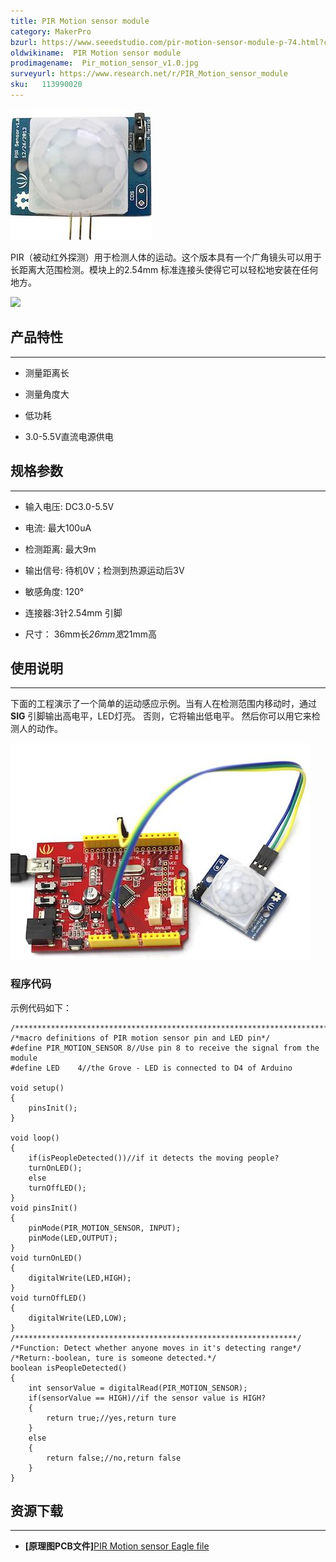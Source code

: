 ```yaml
---
title: PIR Motion sensor module
category: MakerPro
bzurl: https://www.seeedstudio.com/pir-motion-sensor-module-p-74.html?cPath=84_88&zenid=020999c566d2f31841dc54602b7d02ef
oldwikiname:  PIR Motion sensor module
prodimagename:  Pir_motion_sensor_v1.0.jpg
surveyurl: https://www.research.net/r/PIR_Motion_sensor_module
sku:   113990020
---
```

![](https://github.com/SeeedDocument/PIR_Motion_sensor_module/raw/master/img/Pir_motion_sensor_v1.0.jpg)

PIR（被动红外探测）用于检测人体的运动。这个版本具有一个广角镜头可以用于长距离大范围检测。模块上的2.54mm 标准连接头使得它可以轻松地安装在任何地方。

[![](https://github.com/SeeedDocument/wiki_chinese/raw/master/docs/images/click_to_buy.PNG)](https://item.taobao.com/item.htm?spm=a1z10.3-c.w4002-11172317909.12.7033c493EiedM2&id=45673483594)

## 产品特性
---
*  测量距离长

*   测量角度大

*   低功耗

*   3.0-5.5V直流电源供电

## 规格参数
---
*   输入电压: DC3.0-5.5V

*   电流: 最大100uA

*   检测距离: 最大9m

*   输出信号: 待机0V；检测到热源运动后3V

*   敏感角度: 120°

*   连接器:3针2.54mm 引脚
*   尺寸： 36mm长*26mm宽*21mm高

## 使用说明
---

下面的工程演示了一个简单的运动感应示例。当有人在检测范围内移动时，通过 **SIG** 引脚输出高电平，LED灯亮。 否则，它将输出低电平。 然后你可以用它来检测人的动作。

![](https://github.com/SeeedDocument/PIR_Motion_sensor_module/raw/master/img/PIR_motion_sensor_module_connection.JPG)

### 程序代码

示例代码如下：
```
/*******************************************************************************/
/*macro definitions of PIR motion sensor pin and LED pin*/
#define PIR_MOTION_SENSOR 8//Use pin 8 to receive the signal from the module
#define LED    4//the Grove - LED is connected to D4 of Arduino

void setup()
{
    pinsInit();
}

void loop()
{
    if(isPeopleDetected())//if it detects the moving people?
    turnOnLED();
    else
    turnOffLED();
}
void pinsInit()
{
    pinMode(PIR_MOTION_SENSOR, INPUT);
    pinMode(LED,OUTPUT);
}
void turnOnLED()
{
    digitalWrite(LED,HIGH);
}
void turnOffLED()
{
    digitalWrite(LED,LOW);
}
/***************************************************************/
/*Function: Detect whether anyone moves in it's detecting range*/
/*Return:-boolean, ture is someone detected.*/
boolean isPeopleDetected()
{
    int sensorValue = digitalRead(PIR_MOTION_SENSOR);
    if(sensorValue == HIGH)//if the sensor value is HIGH?
    {
        return true;//yes,return ture
    }
    else
    {
        return false;//no,return false
    }
}
```

## 资源下载
---
- **[原理图PCB文件]**[PIR Motion sensor Eagle file](https://github.com/SeeedDocument/PIR_Motion_sensor_module/raw/master/res/PIR_sensor_v1.0.zip)
